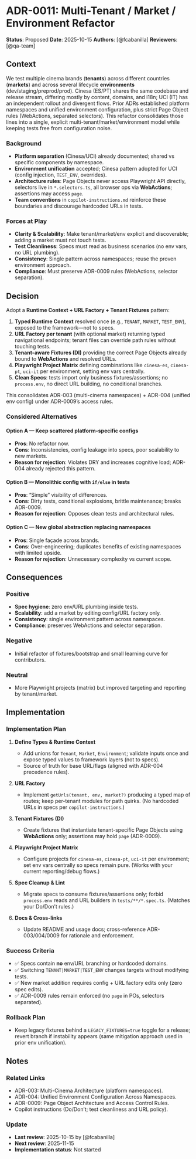 # ADR-0011: Multi-Tenant / Market / Environment Refactor

**Status**: Proposed
**Date**: 2025-10-15
**Authors**: [@fcabanilla]
**Reviewers**: [@qa-team]

## Context

We test multiple cinema brands (**tenants**) across different countries (**markets**) and across several lifecycle **environments** (dev/staging/preprod/prod). Cinesa (ES/PT) shares the same codebase and release stream, differing mostly by content, domains, and i18n; UCI (IT) has an independent rollout and divergent flows. Prior ADRs established platform namespaces and unified environment configuration, plus strict Page Object rules (WebActions, separated selectors). This refactor consolidates those lines into a single, explicit multi-tenant/market/environment model while keeping tests free from configuration noise.

### Background

- **Platform separation** (Cinesa/UCI) already documented; shared vs specific components by namespace.
- **Environment unification** accepted; Cinesa pattern adopted for UCI (config injection, `TEST_ENV`, overrides).
- **Architecture rules**: Page Objects never access Playwright API directly, selectors live in `*.selectors.ts`, all browser ops via **WebActions**; assertions may access `page`.
- **Team conventions** in `copilot-instructions.md` reinforce these boundaries and discourage hardcoded URLs in tests.

### Forces at Play

- **Clarity & Scalability**: Make tenant/market/env explicit and discoverable; adding a market must not touch tests.
- **Test Cleanliness**: Specs must read as business scenarios (no env vars, no URL plumbing).
- **Consistency**: Single pattern across namespaces; reuse the proven environment approach.
- **Compliance**: Must preserve ADR-0009 rules (WebActions, selector separation).

## Decision

Adopt a **Runtime Context + URL Factory + Tenant Fixtures** pattern:

1. **Typed Runtime Context** resolved once (e.g., `TENANT`, `MARKET`, `TEST_ENV`), exposed to the framework—not to specs.
2. **URL Factory per tenant** (with optional market) returning typed navigational endpoints; tenant files can override path rules without touching tests.
3. **Tenant-aware Fixtures (DI)** providing the correct Page Objects already bound to **WebActions** and resolved URLs.
4. **Playwright Project Matrix** defining combinations like `cinesa-es`, `cinesa-pt`, `uci-it` per environment, setting env vars centrally.
5. **Clean Specs**: tests import only business fixtures/assertions; no `process.env`, no direct URL building, no conditional branches.

This consolidates ADR-003 (multi-cinema namespaces) + ADR-004 (unified env config) under ADR-0009’s access rules.

### Considered Alternatives

#### Option A — Keep scattered platform-specific configs

- **Pros**: No refactor now.
- **Cons**: Inconsistencies, config leakage into specs, poor scalability to new markets.
- **Reason for rejection**: Violates DRY and increases cognitive load; ADR-004 already rejected this pattern.

#### Option B — Monolithic config with `if/else` in tests

- **Pros**: “Simple” visibility of differences.
- **Cons**: Dirty tests, conditional explosions, brittle maintenance; breaks ADR-0009.
- **Reason for rejection**: Opposes clean tests and architectural rules.

#### Option C — New global abstraction replacing namespaces

- **Pros**: Single façade across brands.
- **Cons**: Over-engineering; duplicates benefits of existing namespaces with limited upside.
- **Reason for rejection**: Unnecessary complexity vs current scope.

## Consequences

### Positive

- **Spec hygiene**: zero env/URL plumbing inside tests.
- **Scalability**: add a market by editing config/URL factory only.
- **Consistency**: single environment pattern across namespaces.
- **Compliance**: preserves WebActions and selector separation.

### Negative

- Initial refactor of fixtures/bootstrap and small learning curve for contributors.

### Neutral

- More Playwright projects (matrix) but improved targeting and reporting by tenant/market.

## Implementation

### Implementation Plan

1. **Define Types & Runtime Context**

   - Add unions for `Tenant`, `Market`, `Environment`; validate inputs once and expose typed values to framework layers (not to specs).
   - Source of truth for base URL/flags (aligned with ADR-004 precedence rules).

2. **URL Factory**

   - Implement `getUrls(tenant, env, market?)` producing a typed map of routes; keep per-tenant modules for path quirks. (No hardcoded URLs in specs per `copilot-instructions`.)

3. **Tenant Fixtures (DI)**

   - Create fixtures that instantiate tenant-specific Page Objects using **WebActions** only; assertions may hold `page` (ADR-0009).

4. **Playwright Project Matrix**

   - Configure projects for `cinesa-es`, `cinesa-pt`, `uci-it` per environment; set env vars centrally so specs remain pure. (Works with your current reporting/debug flows.)

5. **Spec Cleanup & Lint**

   - Migrate specs to consume fixtures/assertions only; forbid `process.env` reads and URL builders in `tests/**/*.spec.ts`. (Matches your Do/Don’t rules.)

6. **Docs & Cross-links**

   - Update README and usage docs; cross-reference ADR-003/004/0009 for rationale and enforcement.

### Success Criteria

- ✅ Specs contain **no** env/URL branching or hardcoded domains.
- ✅ Switching `TENANT|MARKET|TEST_ENV` changes targets without modifying tests.
- ✅ New market addition requires config + URL factory edits only (zero spec edits).
- ✅ ADR-0009 rules remain enforced (no `page` in POs, selectors separated).

### Rollback Plan

- Keep legacy fixtures behind a `LEGACY_FIXTURES=true` toggle for a release; revert branch if instability appears (same mitigation approach used in prior env unification).

## Notes

### Related Links

- ADR-003: Multi-Cinema Architecture (platform namespaces).
- ADR-004: Unified Environment Configuration Across Namespaces.
- ADR-0009: Page Object Architecture and Access Control Rules.
- Copilot instructions (Do/Don’t; test cleanliness and URL policy).

### Update

- **Last review**: 2025-10-15 by [@fcabanilla]
- **Next review**: 2025-11-15
- **Implementation status**: Not started
